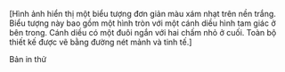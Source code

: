 [Hình ảnh hiển thị một biểu tượng đơn giản màu xám nhạt trên nền trắng. Biểu tượng này bao gồm một hình tròn với một cánh diều hình tam giác ở bên trong. Cánh diều có một đuôi ngắn với hai chấm nhỏ ở cuối. Toàn bộ thiết kế được vẽ bằng đường nét mảnh và tinh tế.]

Bản in thử